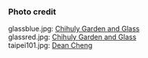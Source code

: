 ### Photo credit <br />
glassblue.jpg: [Chihuly Garden and Glass](https://www.chihulygardenandglass.com/) <br />
glassred.jpg: [Chihuly Garden and Glass](https://www.chihulygardenandglass.com/) <br />
taipei101.jpg: [Dean Cheng](http://crazydean0420.phootime.com/) <br />
